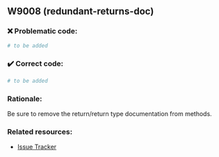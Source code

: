 ## W9008 (redundant-returns-doc)

### :x: Problematic code:

```python
# to be added
```

### :heavy_check_mark: Correct code:

```python
# to be added
```

### Rationale:

Be sure to remove the return/return type documentation from methods.

### Related resources:

- [Issue Tracker](https://github.com/PyCQA/pylint/issues?q=is%3Aissue+%22redundant-returns-doc%22+OR+%22W9008%22)
